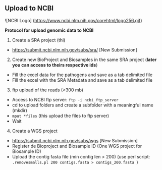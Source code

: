 ## Upload to NCBI

![NCBI Logo]
(https://www.ncbi.nlm.nih.gov/corehtml/logo256.gif)


**Protocol for upload genomic data to NCBI**

1. Create a SRA project (thi)
  * https://submit.ncbi.nlm.nih.gov/subs/sra/ [New Submission]
  
2. Create new BioProject and Biosamples in the same SRA project (**later you can access to theirs respective ids**)
  * Fill the excel data for the pathogens and save as a tab delimited file
  * Fill the excel with the SRA Metadata and save as a tab delimited file
 
3. ftp upload of the reads (>300 mb)
  * Access to NCBI ftp server: ``` ftp -i ncbi_ftp_server ```
  * cd to upload folders and create a subfolder with a meaningful name (mkdir) 
  * ``` mput *files ``` (this upload the files to ftp server)
  * Wait

4. Create a WGS project
  * https://submit.ncbi.nlm.nih.gov/subs/wgs [New Submission]
  * Register de Bioproject and Biosample ID (One WGS project for Biosample ID)
  * Upload the contig fasta file (min contig len > 200) (use perl script: ```.removesmalls.pl 200 contigs.fasta > contigs_200.fasta ```) 
  
